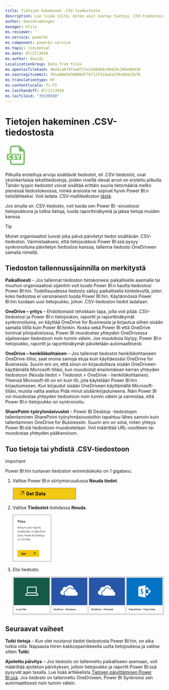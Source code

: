 ```yaml
---
title: Tietojen hakeminen .CSV-tiedostosta
description: Lue lisää siitä, miten voit noutaa tietoja .CSV-tiedostoista Power BI:hin
author: davidiseminger
manager: kfile
ms.reviewer: ''
ms.service: powerbi
ms.component: powerbi-service
ms.topic: conceptual
ms.date: 07/27/2018
ms.author: davidi
LocalizationGroup: Data from files
ms.openlocfilehash: 4ba5ca674fead771a31984b0c99429c285e9b910
ms.sourcegitcommit: f01a88e583889bd77b712f11da4a379c88a22b76
ms.translationtype: HT
ms.contentlocale: fi-FI
ms.lasthandoff: 07/27/2018
ms.locfileid: "39330508"
---
```

# <a name="get-data-from-comma-separated-value-csv-files"></a>Tietojen hakeminen .CSV-tiedostosta
![](media/service-comma-separated-value-files/csv_icon.png)

Pilkuilla eroteltuja arvoja sisältävät tiedostot, eli .CSV-tiedostot, ovat yksinkertaisia tekstitiedostoja, joiden riveillä olevat arvot on eroteltu pilkulla. Tämän tyypin tiedostot voivat sisältää erittäin suuria tietomääriä melko pienessä tiedostokoossa, minkä ansiosta ne sopivat hyvin Power BI:n tietolähteeksi. Voit ladata .CSV-mallitiedoston [tästä](http://go.microsoft.com/fwlink/?LinkID=619356).

Jos sinulla on .CSV-tiedosto, voit tuoda sen Power BI -sivustoosi tietojoukkona ja tutkia tietoja, luoda raporttinäkymiä ja jakaa tietoja muiden kanssa.

>[!TIP]
>Monet organisaatiot luovat joka päivä päivitetyt tiedot sisältävän .CSV-tiedoston. Varmistaaksesi, että tietojoukkosi Power BI:ssä pysyy synkronoituna päivitetyn tiedostosi kanssa, tallenna tiedosto OneDriveen samalla nimellä.

## <a name="where-your-file-is-saved-makes-a-difference"></a>Tiedoston tallennussijainnilla on merkitystä
**Paikallisesti** – Jos tallennat tiedoston tietokoneesi paikalliselle asemalle tai muuhun organisaatiosi sijaintiin voit *tuoda* Power BI:n kautta tiedostosi Power BI:hin. Todellisuudessa tiedosto säilyy paikallisella kiintolevyllä, joten koko tiedostoa ei varsinaisesti tuoda Power BI:hin. Käytännössä Power BI:hin luodaan uusi tietojoukko, johon .CSV-tiedoston tiedot ladataan.

**OneDrive – yritys** – Ehdottomasti tehokkain tapa, jolla voit pitää .CSV-tiedostosi ja Power BI:n tietojoukon, raportit ja raporttinäkymät synkronoituina, on käyttää OneDrive for Businessia ja kirjautua siihen sisään samalla tilillä kuin Power BI:hinkin. Koska sekä Power BI että OneDrive toimivat pilvipalvelussa, Power BI *muodostaa yhteyden* OneDrivessa sijaitsevaan tiedostoon noin tunnin välein. Jos muutoksia löytyy, Power BI:n tietojoukko, raportit ja raporttinäkymät päivitetään automaattisesti.

**OneDrive – henkilökohtainen** – Jos tallennat tiedostot henkilökohtaiseen OneDrive-tiliisi, saat monia samoja etuja kuin käyttäessäsi OneDrive for Businessia. Suurin ero on, että sinun on kirjauduttava sisään OneDriveen käyttämällä Microsoft-tiliäsi, kun muodostat ensimmäisen kerran yhteyden tiedostoon (Nouda tiedot > Tiedostot > OneDrive - henkilökohtainen). Yleensä Microsoft-tili on eri kuin tili, jota käytetään Power BI:hin kirjautumiseen. Kun kirjaudut sisään OneDriveen käyttämällä Microsoft-tiliäsi, muista valita asetus Pidä minut sisäänkirjautuneena. Näin Power BI voi muodostaa yhteyden tiedostoon noin tunnin välein ja varmistaa, että Power BI:n tietojoukko on synkronoitu.

**SharePoint-työryhmäsivustot** – Power BI Desktop -tiedostojen tallentaminen SharePoint-työryhmäsivustoihin tapahtuu lähes samoin kuin tallentaminen OneDrive for Businessiin. Suurin ero on siinä, miten yhteys Power BI:stä tiedostoon muodostetaan. Voit määrittää URL-osoitteen tai muodostaa yhteyden pääkansioon.

## <a name="import-or-connect-to-a-csv-file"></a>Tuo tietoja tai yhdistä .CSV-tiedostoon
>[!IMPORTANT]
>Power BI:hin tuotavan tiedoston enimmäiskoko on 1 gigatavu.

1. Valitse Power BI:n siirtymisruudussa **Nouda tiedot**.
   
   ![](media/service-comma-separated-value-files/csv_get_data_button.png)
2. Valitse **Tiedostot**-kohdassa **Nouda**.
   
   ![](media/service-comma-separated-value-files/csv_files_get.png)
3. Etsi tiedosto.
   
   ![](media/service-comma-separated-value-files/csv_find_your_file.png)

## <a name="next-steps"></a>Seuraavat vaiheet
**Tutki tietoja** – Kun olet noutanut tiedot tiedostosta Power BI:hin, on aika tutkia niitä. Napsauta hiiren kakkospainikkeella uutta tietojoukkoa ja valitse sitten **Tutki**.

**Ajoitettu päivitys** – Jos tiedosto on tallennettu paikalliseen asemaan, voit määrittää ajoitetun päivityksen, jolloin tietojoukko ja raportit Power BI:ssä pysyvät ajan tasalla. Lue lisää artikkelista [Tietojen päivittäminen Power BI:ssä](refresh-data.md). Jos tiedosto on tallennettu OneDriveen, Power BI Synkronoi sen automaattisesti noin tunnin välein.

